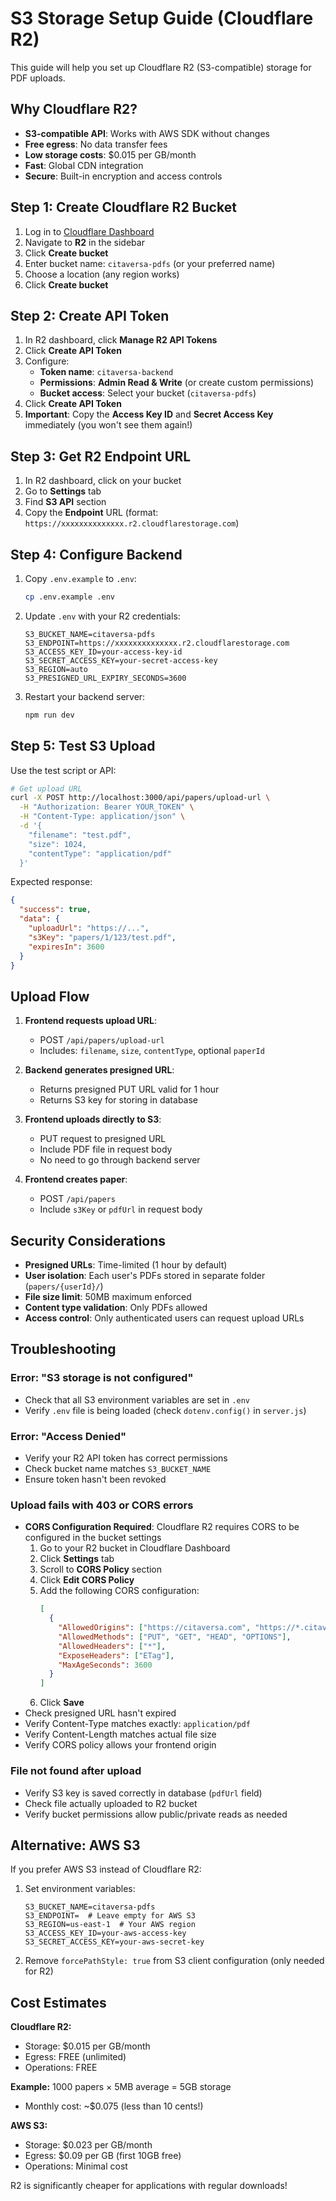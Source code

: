 # S3 Storage Setup Guide (Cloudflare R2)

This guide will help you set up Cloudflare R2 (S3-compatible) storage for PDF uploads.

## Why Cloudflare R2?

- **S3-compatible API**: Works with AWS SDK without changes
- **Free egress**: No data transfer fees
- **Low storage costs**: $0.015 per GB/month
- **Fast**: Global CDN integration
- **Secure**: Built-in encryption and access controls

## Step 1: Create Cloudflare R2 Bucket

1. Log in to [Cloudflare Dashboard](https://dash.cloudflare.com/)
2. Navigate to **R2** in the sidebar
3. Click **Create bucket**
4. Enter bucket name: `citaversa-pdfs` (or your preferred name)
5. Choose a location (any region works)
6. Click **Create bucket**

## Step 2: Create API Token

1. In R2 dashboard, click **Manage R2 API Tokens**
2. Click **Create API Token**
3. Configure:
   - **Token name**: `citaversa-backend`
   - **Permissions**: **Admin Read & Write** (or create custom permissions)
   - **Bucket access**: Select your bucket (`citaversa-pdfs`)
4. Click **Create API Token**
5. **Important**: Copy the **Access Key ID** and **Secret Access Key** immediately (you won't see them again!)

## Step 3: Get R2 Endpoint URL

1. In R2 dashboard, click on your bucket
2. Go to **Settings** tab
3. Find **S3 API** section
4. Copy the **Endpoint** URL (format: `https://xxxxxxxxxxxxxx.r2.cloudflarestorage.com`)

## Step 4: Configure Backend

1. Copy `.env.example` to `.env`:
   ```bash
   cp .env.example .env
   ```

2. Update `.env` with your R2 credentials:
   ```env
   S3_BUCKET_NAME=citaversa-pdfs
   S3_ENDPOINT=https://xxxxxxxxxxxxxx.r2.cloudflarestorage.com
   S3_ACCESS_KEY_ID=your-access-key-id
   S3_SECRET_ACCESS_KEY=your-secret-access-key
   S3_REGION=auto
   S3_PRESIGNED_URL_EXPIRY_SECONDS=3600
   ```

3. Restart your backend server:
   ```bash
   npm run dev
   ```

## Step 5: Test S3 Upload

Use the test script or API:

```bash
# Get upload URL
curl -X POST http://localhost:3000/api/papers/upload-url \
  -H "Authorization: Bearer YOUR_TOKEN" \
  -H "Content-Type: application/json" \
  -d '{
    "filename": "test.pdf",
    "size": 1024,
    "contentType": "application/pdf"
  }'
```

Expected response:
```json
{
  "success": true,
  "data": {
    "uploadUrl": "https://...",
    "s3Key": "papers/1/123/test.pdf",
    "expiresIn": 3600
  }
}
```

## Upload Flow

1. **Frontend requests upload URL**:
   - POST `/api/papers/upload-url`
   - Includes: `filename`, `size`, `contentType`, optional `paperId`

2. **Backend generates presigned URL**:
   - Returns presigned PUT URL valid for 1 hour
   - Returns S3 key for storing in database

3. **Frontend uploads directly to S3**:
   - PUT request to presigned URL
   - Include PDF file in request body
   - No need to go through backend server

4. **Frontend creates paper**:
   - POST `/api/papers`
   - Include `s3Key` or `pdfUrl` in request body

## Security Considerations

- **Presigned URLs**: Time-limited (1 hour by default)
- **User isolation**: Each user's PDFs stored in separate folder (`papers/{userId}/`)
- **File size limit**: 50MB maximum enforced
- **Content type validation**: Only PDFs allowed
- **Access control**: Only authenticated users can request upload URLs

## Troubleshooting

### Error: "S3 storage is not configured"
- Check that all S3 environment variables are set in `.env`
- Verify `.env` file is being loaded (check `dotenv.config()` in `server.js`)

### Error: "Access Denied"
- Verify your R2 API token has correct permissions
- Check bucket name matches `S3_BUCKET_NAME`
- Ensure token hasn't been revoked

### Upload fails with 403 or CORS errors
- **CORS Configuration Required**: Cloudflare R2 requires CORS to be configured in the bucket settings
  1. Go to your R2 bucket in Cloudflare Dashboard
  2. Click **Settings** tab
  3. Scroll to **CORS Policy** section
  4. Click **Edit CORS Policy**
  5. Add the following CORS configuration:
     ```json
     [
       {
         "AllowedOrigins": ["https://citaversa.com", "https://*.citaversa.com"],
         "AllowedMethods": ["PUT", "GET", "HEAD", "OPTIONS"],
         "AllowedHeaders": ["*"],
         "ExposeHeaders": ["ETag"],
         "MaxAgeSeconds": 3600
       }
     ]
     ```
  6. Click **Save**
- Check presigned URL hasn't expired
- Verify Content-Type matches exactly: `application/pdf`
- Verify Content-Length matches actual file size
- Verify CORS policy allows your frontend origin

### File not found after upload
- Verify S3 key is saved correctly in database (`pdfUrl` field)
- Check file actually uploaded to R2 bucket
- Verify bucket permissions allow public/private reads as needed

## Alternative: AWS S3

If you prefer AWS S3 instead of Cloudflare R2:

1. Set environment variables:
   ```env
   S3_BUCKET_NAME=citaversa-pdfs
   S3_ENDPOINT=  # Leave empty for AWS S3
   S3_REGION=us-east-1  # Your AWS region
   S3_ACCESS_KEY_ID=your-aws-access-key
   S3_SECRET_ACCESS_KEY=your-aws-secret-key
   ```

2. Remove `forcePathStyle: true` from S3 client configuration (only needed for R2)

## Cost Estimates

**Cloudflare R2:**
- Storage: $0.015 per GB/month
- Egress: FREE (unlimited)
- Operations: FREE

**Example:** 1000 papers × 5MB average = 5GB storage
- Monthly cost: ~$0.075 (less than 10 cents!)

**AWS S3:**
- Storage: $0.023 per GB/month
- Egress: $0.09 per GB (first 10GB free)
- Operations: Minimal cost

R2 is significantly cheaper for applications with regular downloads!


